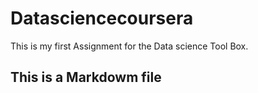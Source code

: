 # Datasciencecoursera
This is my first Assignment for the Data science Tool Box.
## This is a Markdowm file

